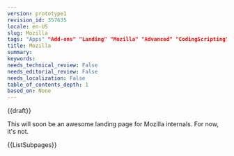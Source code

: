 ```yaml
---
version: prototype1
revision_id: 357635
locale: en-US
slug: Mozilla
tags: "Apps" "Add-ons" "Landing" "Mozilla" "Advanced" "CodingScripting"
title: Mozilla
summary: 
keywords: 
needs_technical_review: False
needs_editorial_review: False
needs_localization: False
table_of_contents_depth: 1
based_on: None
---
```

<div>
  {{draft}}</div>
<p>This will soon be an awesome landing page for Mozilla internals. For now, it's not.</p>
<div>
  {{ListSubpages}}</div>

